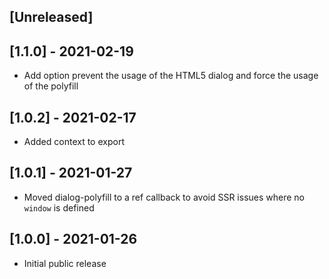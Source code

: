 ## [Unreleased]

## [1.1.0] - 2021-02-19
- Add option prevent the usage of the HTML5 dialog and force the usage of the polyfill

## [1.0.2] - 2021-02-17
- Added context to export

## [1.0.1] - 2021-01-27
- Moved dialog-polyfill to a ref callback to avoid SSR issues where no `window` is defined

## [1.0.0] - 2021-01-26
- Initial public release
